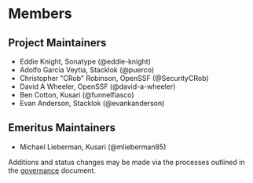 # Members

## Project Maintainers

- Eddie Knight, Sonatype (@eddie-knight)
- Adolfo García Veytia, Stacklok (@puerco)
- Christopher "CRob" Robinson, OpenSSF (@SecurityCRob)
- David A Wheeler, OpenSSF (@david-a-wheeler)
- Ben Cotton, Kusari (@funnelfiasco)
- Evan Anderson, Stacklok (@evankanderson)

## Emeritus Maintainers

- Michael Lieberman, Kusari (@mlieberman85)

Additions and status changes may be made via the processes outlined in the [governance](./GOVERNANCE.md) document.
